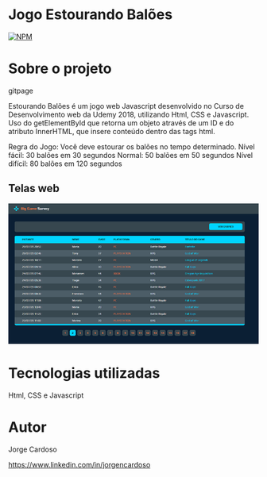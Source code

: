 # Jogo Estourando Balões
[![NPM](https://img.shields.io/npm/l/react)](https://github.com/devsuperior/sds1-wmazoni/blob/master/LICENSE) 

# Sobre o projeto

gitpage

Estourando Balões é um jogo web Javascript desenvolvido no Curso de Desenvolvimento web da Udemy 2018, utilizando Html, CSS e Javascript. 
Uso do getElementById que retorna um objeto através de um ID e do atributo InnerHTML, que insere conteúdo dentro das tags html.

Regra do Jogo:
Você deve estourar os balões no tempo determinado.
Nível fácil: 30 balões em 30 segundos
Normal: 50 balões em 50 segundos 
Nível difícil: 80 balões em 120 segundos


## Telas web
![Web 1](https://github.com/acenelio/assets/raw/main/sds1/web1.png)

# Tecnologias utilizadas
Html, CSS e Javascript

# Autor

Jorge Cardoso

https://www.linkedin.com/in/jorgencardoso





